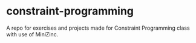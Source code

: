 # constraint-programming
A repo for exercises and projects made for Constraint Programming class with use of MiniZinc.
